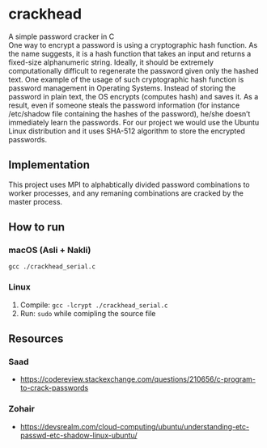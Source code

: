 # crackhead
A simple password cracker in C\
One way to encrypt a password is using a cryptographic hash function. As the name suggests, it is a hash function that takes an input and returns a fixed-size alphanumeric string. Ideally, it should be extremely computationally difficult to regenerate the password given only the hashed text. One example of the usage of such cryptographic hash function is password management in Operating Systems. Instead of storing the password in plain text, the OS encrypts (computes hash) and saves it. As a result, even if someone steals the password information (for instance /etc/shadow file containing the hashes of the password), he/she doesn’t immediately learn the passwords. For our project we would use the Ubuntu Linux distribution and it uses SHA-512 algorithm to store the encrypted passwords.

## Implementation
This project uses MPI to alphabtically divided password combinations to worker processes, and any remaning combinations are cracked by the master process.

## How to run
### macOS (Asli + Nakli)
```gcc ./crackhead_serial.c```

### Linux
1. Compile: ```gcc -lcrypt ./crackhead_serial.c ```
2. Run:  ```sudo``` while comipling the source file

## Resources
### Saad
- https://codereview.stackexchange.com/questions/210656/c-program-to-crack-passwords

### Zohair
- https://devsrealm.com/cloud-computing/ubuntu/understanding-etc-passwd-etc-shadow-linux-ubuntu/
